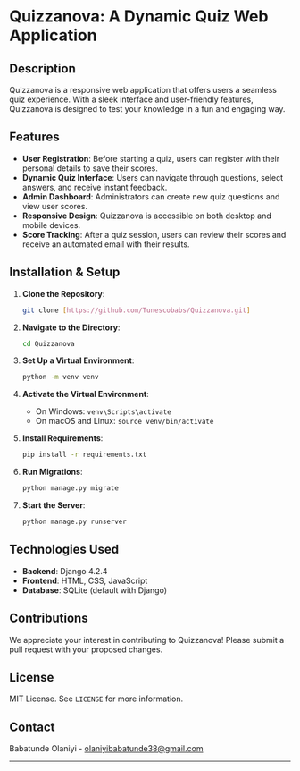

# Quizzanova: A Dynamic Quiz Web Application

## Description

Quizzanova is a responsive web application that offers users a seamless quiz experience. With a sleek interface and user-friendly features, Quizzanova is designed to test your knowledge in a fun and engaging way.

## Features

- **User Registration**: Before starting a quiz, users can register with their personal details to save their scores.
- **Dynamic Quiz Interface**: Users can navigate through questions, select answers, and receive instant feedback.
- **Admin Dashboard**: Administrators can create new quiz questions and view user scores.
- **Responsive Design**: Quizzanova is accessible on both desktop and mobile devices.
- **Score Tracking**: After a quiz session, users can review their scores and receive an automated email with their results.

## Installation & Setup

1. **Clone the Repository**:
   ```bash
   git clone [https://github.com/Tunescobabs/Quizzanova.git]
   ```

2. **Navigate to the Directory**:
   ```bash
   cd Quizzanova
   ```

3. **Set Up a Virtual Environment**:
   ```bash
   python -m venv venv
   ```

4. **Activate the Virtual Environment**:
   - On Windows: `venv\Scripts\activate`
   - On macOS and Linux: `source venv/bin/activate`

5. **Install Requirements**:
   ```bash
   pip install -r requirements.txt
   ```

6. **Run Migrations**:
   ```bash
   python manage.py migrate
   ```

7. **Start the Server**:
   ```bash
   python manage.py runserver
   ```

## Technologies Used

- **Backend**: Django 4.2.4
- **Frontend**: HTML, CSS, JavaScript
- **Database**: SQLite (default with Django)

## Contributions

We appreciate your interest in contributing to Quizzanova! Please submit a pull request with your proposed changes.

## License

MIT License. See `LICENSE` for more information.

## Contact

Babatunde Olaniyi - olaniyibabatunde38@gmail.com

---


